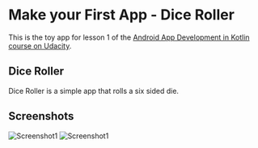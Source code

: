 # Make your First App - Dice Roller 

This is the toy app for lesson 1 of the [Android App Development in Kotlin course on Udacity](https://www.udacity.com/course/developing-android-apps-with-kotlin--ud9012).

## Dice Roller

Dice Roller is a simple app that rolls a six sided die.


## Screenshots

![Screenshot1](screenshots/screen0.png) ![Screenshot1](screenshots/screen1.png)
